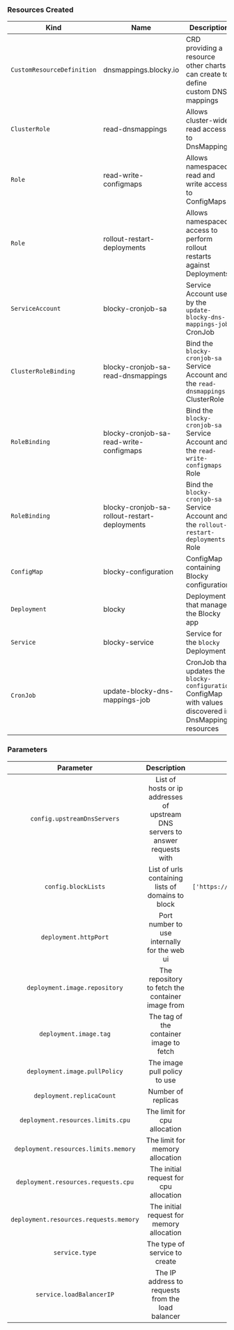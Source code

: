 ### Resources Created
| Kind | Name | Description |
|------|------|-------------|
| `CustomResourceDefinition` | dnsmappings.blocky.io | CRD providing a resource other charts can create to define custom DNS mappings |
| `ClusterRole` | read-dnsmappings | Allows cluster-wide read access to DnsMappings |
| `Role` | read-write-configmaps | Allows namespaced read and write access to ConfigMaps |
| `Role` | rollout-restart-deployments | Allows namespaced access to perform rollout restarts against Deployments |
| `ServiceAccount` | blocky-cronjob-sa | Service Account used by the `update-blocky-dns-mappings-job` CronJob |
| `ClusterRoleBinding` | blocky-cronjob-sa-read-dnsmappings | Bind the `blocky-cronjob-sa` Service Account and the `read-dnsmappings` ClusterRole |
| `RoleBinding` | blocky-cronjob-sa-read-write-configmaps | Bind the `blocky-cronjob-sa` Service Account and the `read-write-configmaps` Role |
| `RoleBinding` | blocky-cronjob-sa-rollout-restart-deployments | Bind the `blocky-cronjob-sa` Service Account and the `rollout-restart-deployments` Role |
| `ConfigMap` | blocky-configuration | ConfigMap containing Blocky configuration |
| `Deployment` | blocky | Deployment that manages the Blocky app |
| `Service` | blocky-service | Service for the `blocky` Deployment |
| `CronJob` | update-blocky-dns-mappings-job | CronJob that updates the `blocky-configuration` ConfigMap with values discovered in DnsMapping resources |

### Parameters
|               Parameter                |                                  Description                                  |                             Default Value                              |
| :------------------------------------: | :---------------------------------------------------------------------------: | :--------------------------------------------------------------------: |
|      `config.upstreamDnsServers`       | List of hosts or ip addresses of upstream DNS servers to answer requests with |                        `['8.8.8.8','8.8.4.4']`                         |
|          `config.blockLists`           |               List of urls containing lists of domains to block               | `['https://raw.githubusercontent.com/StevenBlack/hosts/master/hosts']` |
|         `deployment.httpPort`          |                 Port number to use internally for the web ui                  |                                 `4000`                                 |
|     `deployment.image.repository`      |               The repository to fetch the container image from                |                            `"spx01/blocky"`                            |
|         `deployment.image.tag`         |                    The tag of the container image to fetch                    |                               `"latest"`                               |
|     `deployment.image.pullPolicy`      |                         The image pull policy to use                          |                            `"IfNotPresent"`                            |
|       `deployment.replicaCount`        |                              Number of replicas                               |                                  `1`                                   |
|   `deployment.resources.limits.cpu`    |                         The limit for cpu allocation                          |                                `"100m"`                                |
|  `deployment.resources.limits.memory`  |                        The limit for memory allocation                        |                               `"128Mi"`                                |
|  `deployment.resources.requests.cpu`   |                    The initial request for cpu allocation                     |                                `"50m"`                                 |
| `deployment.resources.requests.memory` |                   The initial request for memory allocation                   |                                `"64Mi"`                                |
|             `service.type`             |                         The type of service to create                         |                            `"LoadBalancer"`                            |
|        `service.loadBalancerIP`        |               The IP address to requests from the load balancer               |                                  `""`                                  |